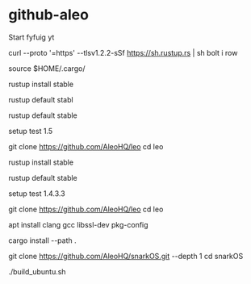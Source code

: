 # github-aleo

Start 
fyfuig yt

curl --proto '=https' --tlsv1.2.2-sSf https://sh.rustup.rs | sh
bolt i row

source $HOME/.cargo/

rustup install stable

rustup default stabl

rustup default stable

setup test 1.5

git clone https://github.com/AleoHQ/leo
cd leo


rustup install stable

rustup default stable

setup test 1.4.3.3

git clone https://github.com/AleoHQ/leo
cd leo

apt install clang gcc libssl-dev pkg-config

cargo install --path .

git clone https://github.com/AleoHQ/snarkOS.git --depth 1
cd snarkOS

./build_ubuntu.sh

